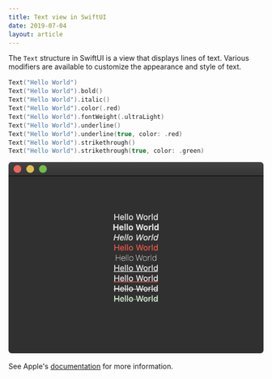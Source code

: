 ```yaml
---
title: Text view in SwiftUI
date: 2019-07-04
layout: article
---
```


The `Text` structure in SwiftUI is a view that displays lines of text. Various modifiers are available to customize the appearance and style of text.

```swift
Text("Hello World")
Text("Hello World").bold()
Text("Hello World").italic()
Text("Hello World").color(.red)
Text("Hello World").fontWeight(.ultraLight)
Text("Hello World").underline()
Text("Hello World").underline(true, color: .red)
Text("Hello World").strikethrough()
Text("Hello World").strikethrough(true, color: .green)
```

![text-view](/assets/images/text-view.png)

See Apple's [documentation](https://developer.apple.com/documentation/swiftui/text) for more information.
